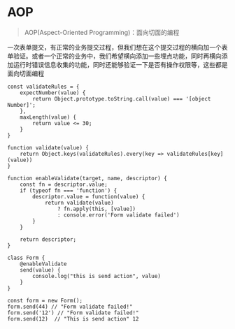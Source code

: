 # AOP

> AOP(Aspect-Oriented Programming)：面向切面的编程  

一次表单提交，有正常的业务提交过程，但我们想在这个提交过程的横向加一个表单验证。或者一个正常的业务中，我们希望横向添加一些埋点功能，同时再横向添加运行时错误信息收集的功能，同时还能够验证一下是否有操作权限等，这些都是面向切面编程

```
const validateRules = {
    expectNumber(value) {
        return Object.prototype.toString.call(value) === '[object Number]';
    },
    maxLength(value) {
        return value <= 30;
    }
}

function validate(value) {
    return Object.keys(validateRules).every(key => validateRules[key](value))
}

function enableValidate(target, name, descriptor) {
    const fn = descriptor.value;
    if (typeof fn === 'function') {
        descriptor.value = function(value) {
            return validate(value)
                ? fn.apply(this, [value])
                : console.error('Form validate failed')
        }
    }

    return descriptor;
}

class Form {
    @enableValidate
    send(value) {
        console.log("this is send action", value)
    }
}

const form = new Form();
form.send(44) // "Form validate failed!"
form.send('12') // "Form validate failed!"
form.send(12)  // "This is send action" 12
```